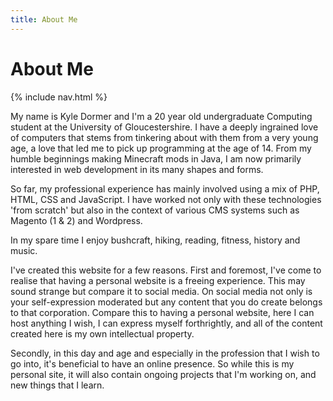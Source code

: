 ```yaml
---
title: About Me
---
```


# About Me

{% include nav.html %}

My name is Kyle Dormer and I'm a 20 year old undergraduate Computing student at the University of Gloucestershire. I have a deeply ingrained love of computers that stems from tinkering about with them from a very young age, a love that led me to pick up programming at the age of 14. From my humble beginnings making Minecraft mods in Java, I am now primarily interested in web development in its many shapes and forms.

So far, my professional experience has mainly involved using a mix of PHP, HTML, CSS and JavaScript. I have worked not only with these technologies 'from scratch' but also in the context of various CMS systems such as Magento (1 & 2) and Wordpress.

In my spare time I enjoy bushcraft, hiking, reading, fitness, history and music.

I've created this website for a few reasons. First and foremost, I've come to realise that having a personal website is a freeing experience. This may sound strange but compare it to social media. On social media not only is your self-expression moderated but any content that you do create belongs to that corporation. Compare this to having a personal website, here I can host anything I wish, I can express myself forthrightly, and all of the content created here is my own intellectual property.

Secondly, in this day and age and especially in the profession that I wish to go into, it's beneficial to have an online presence. So while this is my personal site, it will also contain ongoing projects that I'm working on, and new things that I learn.
